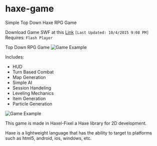 # haxe-game
Simple Top Down Haxe RPG Game

Download Game SWF at this [Link](https://s3.amazonaws.com/uploads.hipchat.com/69515/932142/cevJfyRutSA7krm/FlixelTut.swf)
`[Last Updated: 10/4/2015 9:08 PM]`
Requires:
`Flash Player`

Top Down RPG Game
![Game Example](https://s3.amazonaws.com/uploads.hipchat.com/69515/932142/PJwdzwV33YFSNY0/upload.png)

Includes:
* HUD
* Turn Based Combat
* Map Generation
* Simple AI
* Session Handeling
* Leveling Mechanics
* Item Generation
* Particle Generation

![Game Example](https://s3.amazonaws.com/uploads.hipchat.com/69515/932142/sQ8p213gIpqMLJ7/upload.png)

This game is made in Haxel-Fixel a Haxe library for 2D development. 

Haxe is a lightweight language that has the ability to target to platforms such as html5, android, ios, windows, etc.
